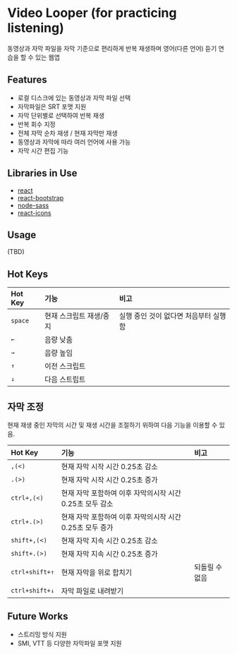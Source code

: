 # Video Looper (for practicing listening)
동영상과 자막 파일을 자막 기준으로 편리하게 반복 재생하며 영어(다른 언어) 듣기 연습을 할 수 있는 웹앱


## Features
- 로컬 디스크에 있는 동영상과 자막 파일 선택
- 자막파일은 SRT 포맷 지원
- 자막 단위별로 선택하여 반복 재생
- 반복 회수 지정
- 전체 자막 순차 재생 / 현재 자막만 재생
- 동영상과 자막에 따라 여러 언어에 사용 가능
- 자막 시간 편집 기능


## Libraries in Use
- [react](https://reactjs.org/)
- [react-bootstrap](https://react-bootstrap.github.io/)
- [node-sass](https://www.npmjs.com/package/node-sass)
- [react-icons](https://react-icons.github.io/react-icons/)


## Usage
(TBD)


## Hot Keys
Hot Key|기능|비고
:---|:---|:---
`space`|현재 스크립트 재생/중지|실행 중인 것이 없다면 처음부터 실행함
`←`|음량 낮춤|
`→`|음량 높임|
`↑`|이전 스크립트|
`↓`|다음 스트립트|


## 자막 조정
현재 재생 중인 자막의 시간 및 재생 시간을 조절하기 위하여 다음 기능을 이용할 수 있음.

Hot Key|기능|비고
:---|:---|:---
`,(<)`|현재 자막 시작 시간 0.25초 감소|
`.(>)`|현재 자막 시작 시간 0.25초 증가|
`ctrl+,(<)`|현재 자막 포함하여 이후 자막의시작 시간 0.25초 모두 감소|
`ctrl+.(>)`|현재 자막 포함하여 이후 자막의시작 시간 0.25초 모두 증가|
`shift+,(<)`|현재 자막 지속 시간 0.25초 감소|
`shift+.(>)`|현재 자막 지속 시간 0.25초 증가|
`ctrl+shift+↑`|현재 자막을 위로 합치기|되돌릴 수 없음
`ctrl+shift+↓`|자막 파일로 내려받기|


## Future Works
- 스트리밍 방식 지원
- SMI, VTT 등 다양한 자막파일 포맷 지원
